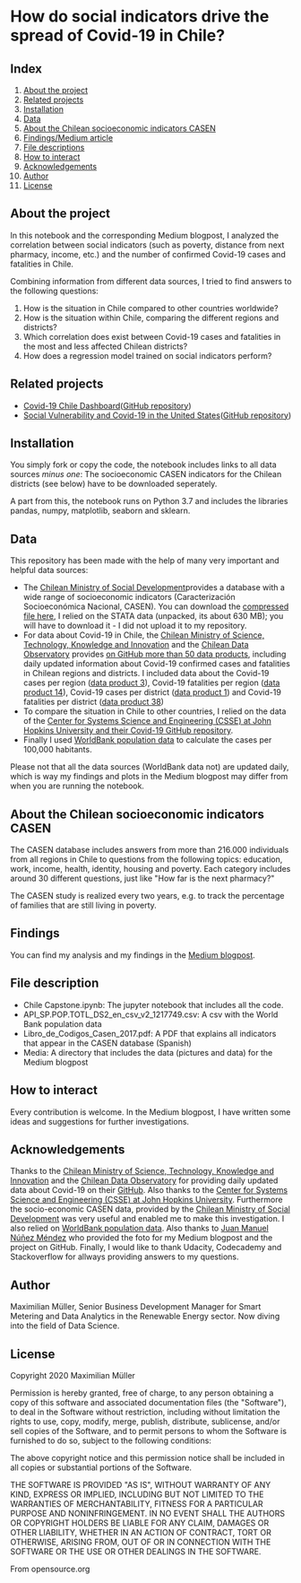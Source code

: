 # How do social indicators drive the spread of Covid-19 in Chile?


## Index

1. [About the project](#about)
2. [Related projects](#related-projects)
3. [Installation](#installation)
4. [Data](#data)
5. [About the Chilean socioeconomic indicators CASEN](#about-casen)
6. [Findings/Medium article](#findings)
7. [File descriptions](#file-description)
8. [How to interact](#interact)
9. [Acknowledgements](#thx)
10. [Author](#author)
11. [License](#license)

## <a class="anchor" id = "about">About the project</a>

In this notebook and the corresponding Medium blogpost, I analyzed the correlation between social indicators (such as poverty, distance from next pharmacy, income, etc.) and the number of confirmed Covid-19 cases and fatalities in Chile. 

Combining information from different data sources, I tried to find answers to the following questions: 
1. How is the situation in Chile compared to other countries worldwide?
2. How is the situation within Chile, comparing the different regions and districts?
3. Which correlation does exist between Covid-19 cases and fatalities in the most and less affected Chilean districts? 
4. How does a regression model trained on social indicators perform?


## <a class="anchor" id="related-projects">Related projects</a>

* [Covid-19 Chile Dashboard](http://covid-chile-dashboard.herokuapp.com/)([GitHub repository](https://github.com/muellermax/Covid-19-Chile-Dashboard))
* [Social Vulnerability and Covid-19 in the United States](https://medium.com/@muellermax1985/how-does-covid-19-affect-social-vulnerable-populations-in-the-us-11b1d9109876)([GitHub repository](https://github.com/muellermax/Covid-19-USA-social-vulnerability))


## <a class = "anchor" id="installation">Installation</a>

You simply fork or copy the code, the notebook includes links to all data sources *minus one*: The socioeconomic CASEN indicators for the Chilean districts (see below) have to be downloaded seperately. 

A part from this, the notebook runs on Python 3.7 and includes the libraries pandas, numpy, matplotlib, seaborn and sklearn.

## <a class="anchor" id = "data">Data</a>

This repository has been made with the help of many very important and helpful data sources: 

* The [Chilean Ministry of Social Development](http://www.desarrollosocialyfamilia.gob.cl/)provides a database with a wide range of socioeconomic indicators (Caracterización Socioeconómica Nacional, CASEN). You can download the [compressed file here](http://observatorio.ministeriodesarrollosocial.gob.cl/casen-multidimensional/casen/basedatos.php), I relied on the STATA data (unpacked, its about 630 MB); you will have to download it - I did not upload it to my repository. 
* For data about Covid-19 in Chile, the [Chilean Ministry of Science, Technology, Knowledge and Innovation](https://www.gob.cl/ministerios/ministerio-de-ciencia-tecnologia-conocimiento-e-innovacion/) and the [Chilean Data Observatory](http://dataobservatory.net/) provides [on GitHub more than 50 data products](https://github.com/MinCiencia/Datos-COVID19), including daily updated information about Covid-19 confirmed cases and fatalities in Chilean regions and districts. I included data about the Covid-19 cases per region ([data product 3](https://github.com/MinCiencia/Datos-COVID19/tree/master/output/producto3)), Covid-19 fatalities per region ([data product 14](https://github.com/MinCiencia/Datos-COVID19/tree/master/output/producto14)), Covid-19 cases per district ([data product 1](https://github.com/MinCiencia/Datos-COVID19/tree/master/output/producto1)) and Covid-19 fatalities per district ([data product 38](https://github.com/MinCiencia/Datos-COVID19/tree/master/output/producto38))
* To compare the situation in Chile to other countries, I relied on the data of the [Center for Systems Science and Engineering (CSSE) at John Hopkins University and their Covid-19 GitHub repository](https://github.com/CSSEGISandData/COVID-19).
* Finally I used [WorldBank population data](https://data.worldbank.org/indicator/SP.POP.TOTL) to calculate the cases per 100,000 habitants.

Please not that all the data sources (WorldBank data not) are updated daily, which is way my findings and plots in the Medium blogpost may differ from when you are running the notebook. 


## <a class="anchor" id="about-casen">About the Chilean socioeconomic indicators CASEN</a>

The CASEN database includes answers from more than 216.000 individuals from all regions in Chile to questions from the following topics: education, work, income, health, identity, housing and poverty. Each category includes around 30 different questions, just like "How far is the next pharmacy?"

The CASEN study is realized every two years, e.g. to track the percentage of families that are still living in poverty.

## <a class="anchor" id="findings">Findings</a>

You can find my analysis and my findings in the [Medium blogpost](https://medium.com/@muellermax1985/prediction-of-covid-19-in-chile-with-mobility-data-and-socioeconomic-background-d2672dcb330a). 


## <a class="anchor" id="file-description">File description</a>
* Chile Capstone.ipynb: The jupyter notebook that includes all the code. 
* API_SP.POP.TOTL_DS2_en_csv_v2_1217749.csv: A csv with the World Bank population data
* Libro_de_Codigos_Casen_2017.pdf: A PDF that explains all indicators that appear in the CASEN database (Spanish)
* Media: A directory that includes the data (pictures and data) for the Medium blogpost

## <a class="anchor" id="interact">How to interact</a>

Every contribution is welcome. In the Medium blogpost, I have written some ideas and suggestions for further investigations. 


## <a class="anchor" id="thx">Acknowledgements</a>

Thanks to the [Chilean Ministry of Science, Technology, Knowledge and Innovation](https://www.gob.cl/ministerios/ministerio-de-ciencia-tecnologia-conocimiento-e-innovacion/) and the [Chilean Data Observatory](http://dataobservatory.net/) for providing daily updated data about Covid-19 on their [GitHub](https://github.com/MinCiencia/Datos-COVID19). Also thanks to the [Center for Systems Science and Engineering (CSSE) at John Hopkins University](https://github.com/CSSEGISandData/COVID-19).
Furthermore the socio-economic CASEN data, provided by the [Chilean Ministry of Social Development](http://www.desarrollosocialyfamilia.gob.cl/) was very useful and enabled me to make this investigation. I also relied on [WorldBank population data](https://data.worldbank.org/indicator/SP.POP.TOTL).
Also thanks to [Juan Manuel Núñez Méndez](https://unsplash.com/@juanmanunez?utm_source=unsplash&utm_medium=referral&utm_content=creditCopyText) who provided the foto for my Medium blogpost and the project on GitHub. 
Finally, I would like to thank Udacity, Codecademy and Stackoverflow for allways providing answers to my questions.


## <a class="anchor" id="author">Author</a>
Maximilian Müller, Senior Business Development Manager for Smart Metering and Data Analytics in the Renewable Energy sector. Now diving into the field of Data Science.

## <a class="anchor" id="license">License</a>

Copyright 2020 Maximilian Müller

Permission is hereby granted, free of charge, to any person obtaining a copy of this software and associated documentation files (the "Software"), to deal in the Software without restriction, including without limitation the rights to use, copy, modify, merge, publish, distribute, sublicense, and/or sell copies of the Software, and to permit persons to whom the Software is furnished to do so, subject to the following conditions:

The above copyright notice and this permission notice shall be included in all copies or substantial portions of the Software.

THE SOFTWARE IS PROVIDED "AS IS", WITHOUT WARRANTY OF ANY KIND, EXPRESS OR IMPLIED, INCLUDING BUT NOT LIMITED TO THE WARRANTIES OF MERCHANTABILITY, FITNESS FOR A PARTICULAR PURPOSE AND NONINFRINGEMENT. IN NO EVENT SHALL THE AUTHORS OR COPYRIGHT HOLDERS BE LIABLE FOR ANY CLAIM, DAMAGES OR OTHER LIABILITY, WHETHER IN AN ACTION OF CONTRACT, TORT OR OTHERWISE, ARISING FROM, OUT OF OR IN CONNECTION WITH THE SOFTWARE OR THE USE OR OTHER DEALINGS IN THE SOFTWARE.

From opensource.org
